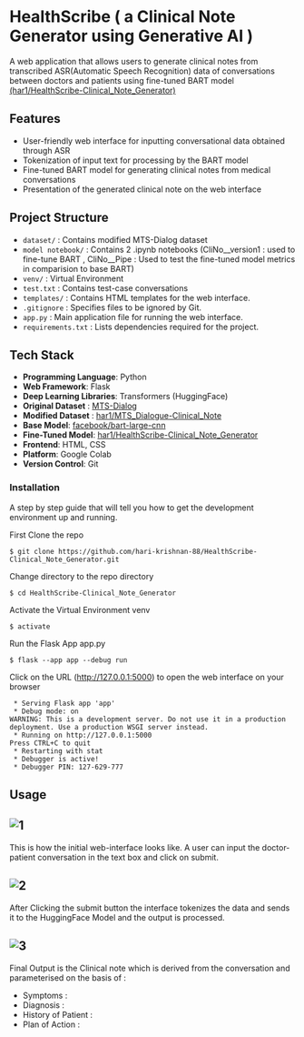 # HealthScribe ( a Clinical Note Generator using Generative AI )

 A web application that allows users to generate clinical notes from transcribed ASR(Automatic Speech Recognition) data of conversations between doctors and patients using fine-tuned BART model [(har1/HealthScribe-Clinical_Note_Generator)](https://huggingface.co/har1/HealthScribe-Clinical_Note_Generator)

## Features

- User-friendly web interface for inputting conversational data obtained through ASR
- Tokenization of input text for processing by the BART model
- Fine-tuned BART model for generating clinical notes from medical conversations
- Presentation of the generated clinical note on the web interface

  
## Project Structure
- `dataset/` : Contains modified MTS-Dialog dataset
- `model notebook/` : Contains 2 .ipynb notebooks (CliNo__version1 : used to fine-tune BART , CliNo__Pipe : Used to test the fine-tuned model metrics in comparision to base BART)
- `venv/` : Virtual Environment
- `test.txt` : Contains test-case conversations
- `templates/` : Contains HTML templates for the web interface.
- `.gitignore` : Specifies files to be ignored by Git.
- `app.py` : Main application file for running the web interface.
- `requirements.txt` : Lists dependencies required for the project.

## Tech Stack

- **Programming Language**: Python
- **Web Framework**: Flask
- **Deep Learning Libraries**: Transformers (HuggingFace)
- **Original Dataset** : [MTS-Dialog](https://github.com/abachaa/MTS-Dialog)
- **Modified Dataset** : [har1/MTS_Dialogue-Clinical_Note](https://huggingface.co/datasets/har1/MTS_Dialogue-Clinical_Note)
- **Base Model**: [facebook/bart-large-cnn](https://huggingface.co/facebook/bart-large-cnn)
- **Fine-Tuned Model**: [har1/HealthScribe-Clinical_Note_Generator](https://huggingface.co/har1/HealthScribe-Clinical_Note_Generator)
- **Frontend**: HTML, CSS
- **Platform**: Google Colab
- **Version Control**: Git

### Installation

A step by step guide that will tell you how to get the development environment up and running.

First Clone the repo
```
$ git clone https://github.com/hari-krishnan-88/HealthScribe-Clinical_Note_Generator.git
```
Change directory to the repo directory
```
$ cd HealthScribe-Clinical_Note_Generator
```
Activate the Virtual Environment venv
```
$ activate
```
Run the Flask App app.py
```
$ flask --app app --debug run
```
Click on the URL (http://127.0.0.1:5000) to open the web interface on your browser
```
 * Serving Flask app 'app'
 * Debug mode: on
WARNING: This is a development server. Do not use it in a production deployment. Use a production WSGI server instead.
 * Running on http://127.0.0.1:5000
Press CTRL+C to quit
 * Restarting with stat
 * Debugger is active!
 * Debugger PIN: 127-629-777
```
## Usage

![1](https://github.com/hari-krishnan-88/HealthScribe-Clinical_Note_Generator/assets/76527692/7ad1546f-f431-4957-af6b-0414d7ba12d5)
-

This is how the initial web-interface looks like. A user can input the doctor-patient conversation in the text box and click on submit.


![2](https://github.com/hari-krishnan-88/HealthScribe-Clinical_Note_Generator/assets/76527692/e34d6eba-6d38-4393-b690-02f7040e7159)
-




After Clicking the submit button the interface tokenizes the data and sends it to the HuggingFace Model and the output is processed.





![3](https://github.com/hari-krishnan-88/HealthScribe-Clinical_Note_Generator/assets/76527692/bb6f289a-749e-4b96-a64b-35c543c3abc3)
-

Final Output is the Clinical note which is derived from the conversation and parameterised on the basis of : 
- Symptoms :
- Diagnosis :
- History of Patient :
- Plan of Action :
  

